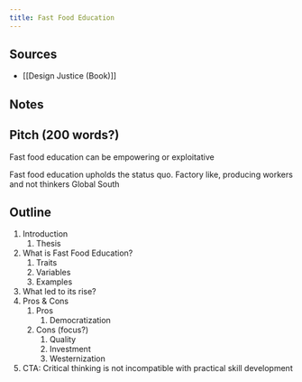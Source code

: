 ```yaml
---
title: Fast Food Education
---
```

## Sources
- [[Design Justice (Book)]]

## Notes


## Pitch (200 words?)

Fast food education can be empowering or exploitative

Fast food education upholds the status quo.
Factory like, producing workers and not thinkers
Global South

## Outline
1. Introduction
	1. Thesis
2. What is Fast Food Education?
	1. Traits
	2. Variables
	3. Examples
3. What led to its rise?
4. Pros & Cons
	1. Pros
		1. Democratization
	2. Cons (focus?)
		1. Quality
		2. Investment
		3. Westernization
5. CTA: Critical thinking is not incompatible with practical skill development

